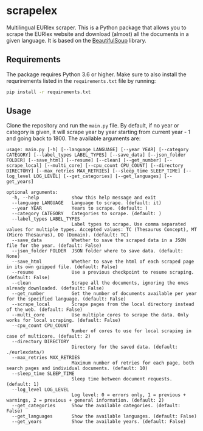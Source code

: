 # scrapelex
Multilingual EURlex scraper. This is a Python package that allows you to scrape the EURlex website and download (almost) all the documents in a given language. It is based on the [BeautifulSoup](https://www.crummy.com/software/BeautifulSoup/) library.

## Requirements

The package requires Python 3.6 or higher. Make sure to also install the requrirements listed in the `requirements.txt` file by running:

```bash
pip install -r requirements.txt
```

## Usage

Clone the repository and run the `main.py` file. By default, if no year or category is given, it will scrape year by year starting from current year - 1 and going back to 1800. The available arguments are:

```
usage: main.py [-h] [--language LANGUAGE] [--year YEAR] [--category CATEGORY] [--label_types LABEL_TYPES] [--save_data] [--json_folder FOLDER] [--save_html] [--resume] [--clean] [--get_number] [--scrape_local] [--multi_core] [--cpu_count CPU_COUNT] [--directory DIRECTORY] [--max_retries MAX_RETRIES] [--sleep_time SLEEP_TIME] [--log_level LOG_LEVEL] [--get_categories] [--get_languages] [--get_years]

optional arguments:
  -h, --help            show this help message and exit
  --language LANGUAGE   Language to scrape. (default: it)
  --year YEAR           Years to scrape. (default: )
  --category CATEGORY   Categories to scrape. (default: )
  --label_types LABEL_TYPES
                        Label types to scrape. Use comma separated values for multiple types. Accepted values: TC (Thesaurus Concept), MT (Micro Thesaurus), DO (Domain). (default: TC)
  --save_data           Whether to save the scraped data in a JSON file for the year. (default: False)
  --json_folder FOLDER  JSON folder where to save data. (default: None)
  --save_html           Whether to save the html of each scraped page in its own gzipped file. (default: False)
  --resume              Use a previous checkpoint to resume scraping. (default: False)
  --clean               Scrape all the documents, ignoring the ones already downloaded. (default: False)
  --get_number          Get the number of documents available per year for the specified language. (default: False)
  --scrape_local        Scrape pages from the local directory instead of the web. (default: False)
  --multi_core          Use multiple cores to scrape the data. Only works for local scraping. (default: False)
  --cpu_count CPU_COUNT
                        Number of cores to use for local scraping in case of multicore. (default: 2)
  --directory DIRECTORY
                        Directory for the saved data. (default: ./eurlexdata/)
  --max_retries MAX_RETRIES
                        Maximum number of retries for each page, both search pages and individual documents. (default: 10)
  --sleep_time SLEEP_TIME
                        Sleep time between document requests. (default: 1)
  --log_level LOG_LEVEL
                        Log level: 0 = errors only, 1 = previous + warnings, 2 = previous + general information. (default: 2)
  --get_categories      Show the available categories. (default: False)
  --get_languages       Show the available languages. (default: False)
  --get_years           Show the available years. (default: False)
```